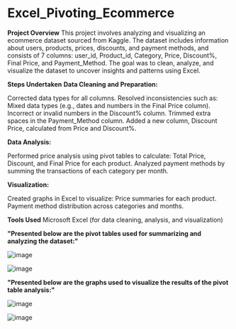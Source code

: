 # Excel_Pivoting_Ecommerce

**Project Overview**
This project involves analyzing and visualizing an ecommerce dataset sourced from Kaggle. The dataset includes information about users, products, prices, discounts, and payment methods, and consists of 7 columns: user_id, Product_id, Category, Price, Discount%, Final Price, and Payment_Method. The goal was to clean, analyze, and visualize the dataset to uncover insights and patterns using Excel.

**Steps Undertaken**
**Data Cleaning and Preparation:**

Corrected data types for all columns.
Resolved inconsistencies such as:
Mixed data types (e.g., dates and numbers in the Final Price column).
Incorrect or invalid numbers in the Discount% column.
Trimmed extra spaces in the Payment_Method column.
Added a new column, Discount Price, calculated from Price and Discount%.

**Data Analysis:**

Performed price analysis using pivot tables to calculate:
Total Price, Discount, and Final Price for each product.
Analyzed payment methods by summing the transactions of each category per month.

**Visualization:**

Created graphs in Excel to visualize:
Price summaries for each product.
Payment method distribution across categories and months.

**Tools Used**
Microsoft Excel (for data cleaning, analysis, and visualization)



**"Presented below are the pivot tables used for summarizing and analyzing the dataset:"**

![image](https://github.com/user-attachments/assets/3bd4ea5d-6691-41f4-902e-737fd7688c3a)

![image](https://github.com/user-attachments/assets/5637028a-40a1-45a6-992e-ff1fe9c764e1)



**"Presented below are the graphs used to visualize the results of the pivot table analysis:"**

![image](https://github.com/user-attachments/assets/1485e359-4383-4f4a-9c94-c76f7e93bbfa)

![image](https://github.com/user-attachments/assets/9c33d248-47f4-4bfe-9926-5a3e4e82d176)






